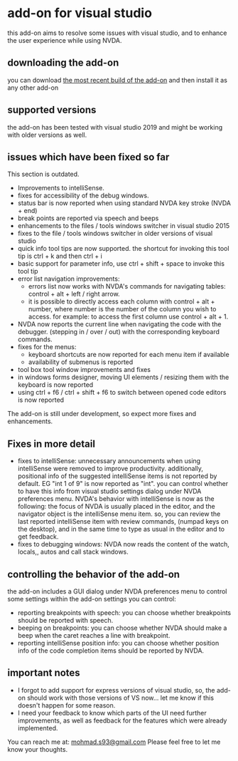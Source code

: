 # add-on for visual studio

this add-on aims to resolve some issues with visual studio, and to enhance the user experience while using NVDA.

## downloading the add-on
you can download [the most recent build of the add-on](https://ci.appveyor.com/api/projects/leonardder/visualStudioAddon/artifacts/visualStudio.nvda-addon?branch=master) and then install it as any other add-on

## supported versions
the add-on has been tested with visual studio 2019 and might be working with older versions as well.

## issues which have been fixed so far
This section is outdated.

* Improvements to intelliSense.
* fixes for accessibility of the debug windows.
* status bar is now reported when using  standard NVDA key stroke (NVDA + end)
* break points are reported via speech and beeps
* enhancements to the files / tools windows switcher in visual studio 2015
* fixes to the file / tools windows switcher  in older versions of visual studio
* quick info tool tips are now supported. the shortcut for invoking this tool tip is ctrl + k and then ctrl + i
* basic support for parameter info, use ctrl + shift + space to invoke this tool tip
* error list navigation improvements:
	* errors list now works with NVDA's commands for navigating tables: control + alt + left / right arrow. 
	* it is possible to directly access each column with control + alt + number, where number is the number of the column you wish to access. for example: to access the first column use control + alt + 1.
* NVDA now reports the current line when navigating the code with the debugger. (stepping in / over / out) with the corresponding keyboard commands.
* fixes for the menus: 
	* keyboard shortcuts are now reported for each menu item if available 
	* availability of submenus is reported
* tool box tool window improvements and fixes
* in windows forms designer, moving UI elements / resizing them with the keyboard is now reported
* using ctrl + f6 / ctrl + shift + f6 to switch between opened code editors is now reported

The add-on is still under development, so expect more fixes and enhancements.

## Fixes in more detail

* fixes to intelliSense: unnecessary announcements when using intelliSense were removed to improve productivity. 
additionally, positional info of the suggested intelliSense items is not reported by default. EG "int 1 of 9" is now reported as "int". you can control whether to have this info from visual studio settings dialog under NVDA preferences menu.
NVDA's behavior with intelliSense is now as the following:
the focus of NVDA is usually placed in the editor, and the navigator object is the intelliSense menu item. so, you can review the last reported intelliSense item with review commands, (numpad keys on the desktop), and in the same time to type as usual in the editor and to get feedback.
* fixes to debugging windows: NVDA now reads the content of the watch, locals,, autos and call stack windows.

## controlling the behavior of the add-on
the add-on includes a GUI dialog under NVDA preferences menu to control some settings within the add-on
settings you can control:

* reporting breakpoints with speech: you can choose whether breakpoints should be reported with speech.
* beeping on breakpoints: you can choose whether NVDA should make a beep when the caret reaches a line with breakpoint.
* reporting intelliSense position info: you can choose whether position info of the code completion items should be reported by NVDA.

## important notes

* I forgot to add support for express versions of visual studio, so, the add-on should work with those versions of VS now... let me know if this doesn't happen for some reason.
* I need your feedback to know which parts of the UI need further improvements, as well as feedback for the features which were already implemented.

You can reach me at: 
mohmad.s93@gmail.com
Please feel free to let me know your thoughts.
